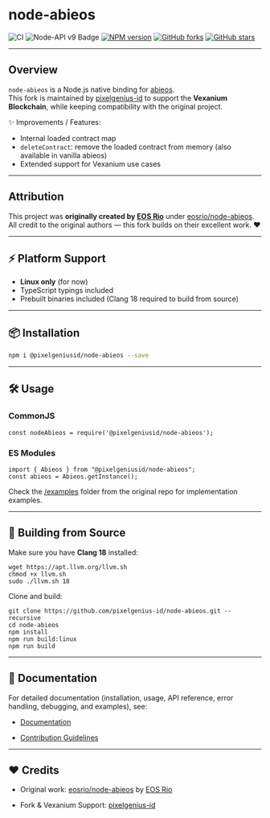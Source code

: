 
# node-abieos

![CI](https://github.com/pixelgenius-id/node-abieos/actions/workflows/build.yml/badge.svg)
![Node-API v9 Badge](https://raw.githubusercontent.com/nodejs/abi-stable-node/doc/assets/Node-API%20v9%20Badge.svg)
[![NPM version](https://img.shields.io/npm/v/@pixelgeniusid/node-abieos.svg?style=flat)](https://www.npmjs.com/package/@pixelgeniusid/node-abieos)
[![GitHub forks](https://img.shields.io/github/forks/pixelgenius-id/node-abieos?style=social)](https://github.com/pixelgenius-id/node-abieos/network/members)
[![GitHub stars](https://img.shields.io/github/stars/pixelgenius-id/node-abieos?style=social)](https://github.com/pixelgenius-id/node-abieos/stargazers)

---

## Overview

`node-abieos` is a Node.js native binding for [abieos](https://github.com/AntelopeIO/abieos).  
This fork is maintained by [pixelgenius-id](https://github.com/pixelgenius-id) to support the **Vexanium Blockchain**, while keeping compatibility with the original project.

✨ Improvements / Features:
- Internal loaded contract map  
- `deleteContract`: remove the loaded contract from memory (also available in vanilla abieos)  
- Extended support for Vexanium use cases  

---

## Attribution

This project was **originally created by [EOS Rio](https://eosrio.io/)** under [eosrio/node-abieos](https://github.com/eosrio/node-abieos).  
All credit to the original authors — this fork builds on their excellent work. ❤️  

---

## ⚡ Platform Support

- **Linux only** (for now)  
- TypeScript typings included  
- Prebuilt binaries included (Clang 18 required to build from source)  

---

## 📦 Installation

```bash
npm i @pixelgeniusid/node-abieos --save
```

----------

## **🛠 Usage**

  

### **CommonJS**

```
const nodeAbieos = require('@pixelgeniusid/node-abieos');
```

### **ES Modules**

```
import { Abieos } from "@pixelgeniusid/node-abieos";
const abieos = Abieos.getInstance();
```

Check the  [/examples](https://github.com/eosrio/node-abieos/tree/master/examples)  folder from the original repo for implementation examples.

----------

## **🔨 Building from Source**

  

Make sure you have  **Clang 18**  installed:

```
wget https://apt.llvm.org/llvm.sh
chmod +x llvm.sh
sudo ./llvm.sh 18
```

Clone and build:

```
git clone https://github.com/pixelgenius-id/node-abieos.git --recursive
cd node-abieos
npm install
npm run build:linux
npm run build
```

----------

## **📖 Documentation**

  

For detailed documentation (installation, usage, API reference, error handling, debugging, and examples), see:

-   [Documentation](docs/README.md)
    
-   [Contribution Guidelines](docs/CONTRIBUTING.md)
    

----------

## **❤️ Credits**

-   Original work:  [eosrio/node-abieos](https://github.com/eosrio/node-abieos)  by  [EOS Rio](https://eosrio.io/)
    
-   Fork & Vexanium Support:  [pixelgenius-id](https://github.com/pixelgenius-id)
